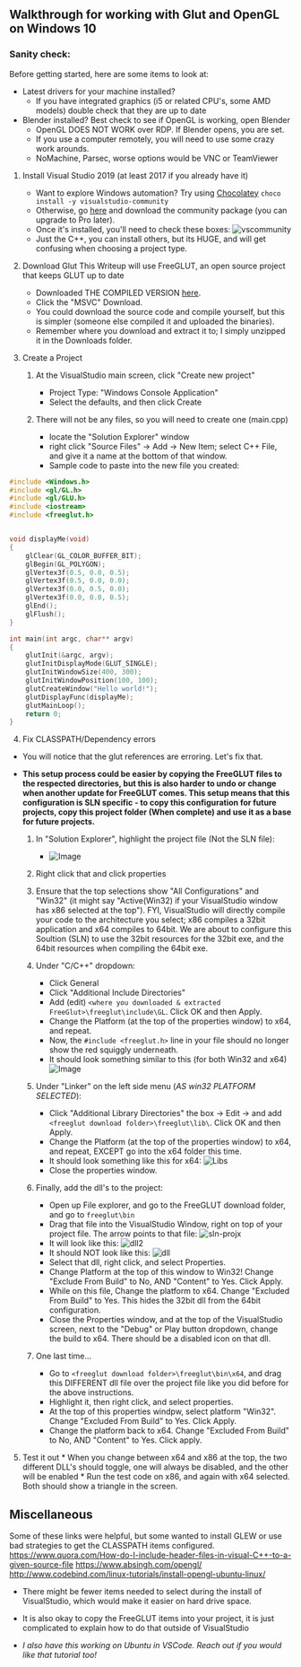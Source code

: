 ## Walkthrough for working with Glut and OpenGL on Windows 10

### Sanity check:
Before getting started, here are some items to look at:
* Latest drivers for your machine installed?
    * If you have integrated graphics (i5 or related CPU's, some AMD models) double check that they are up to date
* Blender installed? Best check to see if OpenGL is working, open Blender
    * OpenGL DOES NOT WORK over RDP. If Blender opens, you are set.
    * If you use a computer remotely, you will need to use some crazy work arounds.
    * NoMachine, Parsec, worse options would be VNC or TeamViewer

1. Install Visual Studio 2019 (at least 2017 if you already have it)
    * Want to explore Windows automation? Try using [Chocolatey](https://chocolatey.org/install) `choco install -y visualstudio-community`
    * Otherwise, go [here](https://visualstudio.microsoft.com/downloads/) and download the community package (you can upgrade to Pro later).
    * Once it's installed, you'll need to check these boxes:
    ![vscommunity](vscommunityextras.PNG)
    * Just the C++, you can install others, but its HUGE, and will get confusing when choosing a project type.

2. Download Glut
    This Writeup will use FreeGLUT, an open source project that keeps GLUT up to date
    * Downloaded THE COMPILED VERSION [here](https://www.transmissionzero.co.uk/software/freeglut-devel/).
    * Click the "MSVC" Download.
    * You could download the source code and compile yourself, but this is simpler (someone else compiled it and uploaded the binaries).
    * Remember where you download and extract it to; I simply unzipped it in the Downloads folder.


3. Create a Project
    1. At the VisualStudio main screen, click "Create new project"
        * Project Type: "Windows Console Application"
        * Select the defaults, and then click Create

    2. There will not be any files, so you will need to create one (main.cpp)
        * locate the "Solution Explorer" window
        * right click "Source Files" -> Add -> New Item; select C++ File, and give it a name at the bottom of that window.
        * Sample code to paste into the new file you created:

```c++
#include <Windows.h>
#include <gl/GL.h>
#include <gl/GLU.h>
#include <iostream>
#include <freeglut.h>


void displayMe(void)
{
    glClear(GL_COLOR_BUFFER_BIT);
    glBegin(GL_POLYGON);
    glVertex3f(0.5, 0.0, 0.5);
    glVertex3f(0.5, 0.0, 0.0);
    glVertex3f(0.0, 0.5, 0.0);
    glVertex3f(0.0, 0.0, 0.5);
    glEnd();
    glFlush();
}

int main(int argc, char** argv)
{
    glutInit(&argc, argv);
    glutInitDisplayMode(GLUT_SINGLE);
    glutInitWindowSize(400, 300);
    glutInitWindowPosition(100, 100);
    glutCreateWindow("Hello world!");
    glutDisplayFunc(displayMe);
    glutMainLoop();
    return 0;
}
```

4. Fix CLASSPATH/Dependency errors

* You will notice that the glut references are erroring. Let's fix that.

* **This setup process could be easier by copying the FreeGLUT files to the respected directories, but this is also harder to undo or change when another update for FreeGLUT comes. This setup means that this configuration is SLN specific - to copy this configuration for future projects, copy this project folder (When complete) and use it as a base for future projects.**

    1. In "Solution Explorer", highlight the project file (Not the SLN file):
        * ![Image](sln-vs-projx.PNG)

    2. Right click that and click properties

    3. Ensure that the top selections show "All Configurations" and "Win32" (it might say "Active(Win32) if your VisualStudio window has x86 selected at the top"). FYI, VisualStudio will directly compile your code to the architecture you select; x86 compiles a 32bit application and x64 compiles to 64bit. We are about to configure this Soultion (SLN) to use the 32bit resources for the 32bit exe, and the 64bit resources when compiling the 64bit exe.

    4. Under "C/C++" dropdown:
        * Click General
        * Click "Additional Include Directories"
        * Add (edit) `<where you downloaded & extracted FreeGlut>\freeglut\include\GL`. Click OK and then Apply.
        * Change the Platform (at the top of the properties window) to x64, and repeat.
        * Now, the `#include <freeglut.h>` line in your file should no longer show the red squiggly underneath.
        * It should look something similar to this (for both Win32 and x64)
        ![Image](IncludeDirectories.PNG)

    5. Under "Linker" on the left side menu (*AS win32 PLATFORM SELECTED*):
        * Click "Additional Library Directories" the box -> Edit -> and add `<freeglut download folder>\freeglut\lib\`. Click OK and then Apply.
        * Change the Platform (at the top of the properties window) to x64, and repeat, EXCEPT go into the x64 folder this time.
        * It should look something like this for x64:
        ![Libs](AddLibDir.PNG)
        * Close the properties window.

    6. Finally, add the dll's to the project:
        * Open up File explorer, and go to the FreeGLUT download folder, and go to `freeglut\bin`
        * Drag that file into the VisualStudio Window, right on top of your project file. The arrow points to that file:
        ![sln-projx](sln-vs-projx.PNG)
        * It will look like this:
        ![dll2](dll2.PNG)
        * It should NOT look like this:
        ![dll](dll1.PNG)
        * Select that dll, right click, and select Properties.
        * Change Platform at the top of this window to Win32! Change "Exclude From Build" to No, AND "Content" to Yes. Click Apply.
        * While on this file, Change the platform to x64. Change "Excluded From Build" to Yes. This hides the 32bit dll from the 64bit configuration.
        * Close the Properties window, and at the top of the VisualStudio screen, next to the "Debug" or Play button dropdown, change the build to x64. There should be a disabled icon on that dll.

    7. One last time...
        * Go to `<freeglut download folder>\freeglut\bin\x64`, and drag this DIFFERENT dll file over the project file like you did before for the above instructions.
        * Highlight it, then right click, and select properties.
        * At the top of this properties windpw, select platform "Win32". Change "Excluded From Build" to Yes. Click Apply.
        * Change the platform back to x64. Change "Excluded From Build" to No, AND "Content" to Yes. Click apply.

5. Test it out
        * When you change between x64 and x86 at the top, the two different DLL's should toggle, one will always be disabled, and the other will be enabled
        * Run the test code on x86, and again with x64 selected. Both should show a triangle in the screen.





## Miscellaneous
Some of these links were helpful, but some wanted to install GLEW or use bad strategies to get the CLASSPATH items configured.
https://www.quora.com/How-do-I-include-header-files-in-visual-C++-to-a-given-source-file
https://www.absingh.com/opengl/
http://www.codebind.com/linux-tutorials/install-opengl-ubuntu-linux/

* There might be fewer items needed to select during the install of VisualStudio, which would make it easier on hard drive space.

* It is also okay to copy the FreeGLUT items into your project, it is just complicated to explain how to do that outside of VisualStudio

* *I also have this working on Ubuntu in VSCode. Reach out if you would like that tutorial too!*

